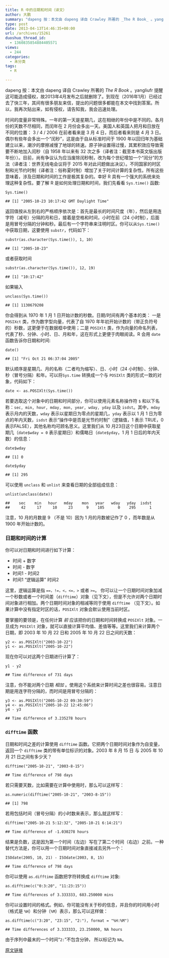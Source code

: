 ```yaml
---
title: R 中的日期和时间（译文）
author: 大鹏
summary: "dapeng 按：本文由 dapeng 译自 Crawley 所著的 _The R Book_ 。yangliufr 提醒这可能造成侵权，故2013年4月发布之后就删除了。到现在（2016年1月）已经过去了快三年，其间有很多朋友来信，提出的问题很多都能在本文中找到答案。所以，我再次贴出来，如有侵权，请告知我，我会迅速处理。"
type: post
date: 2013-04-13T14:46:35+00:00
url: /archives/15261
duoshuo_thread_id:
  - 1360835854884405571
views:
  - 244
categories:
  - 未分类
tags:
  - R

---
```

dapeng 按：本文由 dapeng 译自 Crawley 所著的 _The R Book_ 。yangliufr 提醒这可能造成侵权，故2013年4月发布之后就删除了。到现在（2016年1月）已经过去了快三年，其间有很多朋友来信，提出的问题很多都能在本文中找到答案。所以，我再次贴出来，如有侵权，请告知我，我会迅速处理。

时间的度量非常特殊。一年的第一天是星期几，这在相继的年份中是不同的。各月份的天数不尽相同，而闰年在 2 月份会多出一天。美国人和英国人把月和日放在不同的位置： 3 / 4 / 2006 在前者看来是 3 月 4 日，而后者看来则是 4 月 3 日。偶尔有些年会多出一个“闰秒”，这是由于自从标准时间于 1900 年以回归年为基础建立以来，潮汐的摩擦减慢了地球的转速。原子钟设置得过慢，其累积效应导致需要不断地加入闰秒（自 1958 年以来有 32 次之多（译者注：截至本书英文版出版年份））。目前，尚有争议认为应当废除闰秒制，改为每个世纪增加一个“闰分”的方法（译者注：世界无线电会议将于 2015 年对此问题做出决议）。不同国家的时区制和光节约时制（译者注：俗称夏时制）增加了关于时间计算的复杂性。所有这些意味着，涉及日期和时间的工作是极其复杂的。幸好 R 具有一个强大的系统来处理这种复杂性。要了解 R 是如何处理日期和时间，我们先看看 `Sys.time()` 函数:

<pre><code class="r">Sys.time()
</code></pre>

    ## [1] "2005-10-23 10:17:42 GMT Daylight Time"
    

返回值按从左到右的严格顺序依次是：首先是最长的时间尺度（年），然后是用连字符（减号）分隔的月和日，接着是空格和时间，小时在前（24 小时制），后面是用冒号分隔的分钟和秒。最后有一个字符串来注明时区。你可以从`Sys.time()` 中获取日期，这要使用 `substr`，代码如下：

<pre><code class="r">substr(as.character(Sys.time()), 1, 10)
</code></pre>

    ## [1] "2005-10-23"
    

或者获取时间

<pre><code class="r">substr(as.character(Sys.time()), 12, 19)
</code></pre>

    ## [1] "10:17:42"
    

如果输入

<pre><code class="r">unclass(Sys.time())
</code></pre>

    ## [1] 1130679208
    

你会得到从 1970 年 1 月 1 日开始计数的秒数。日期/时间有两个基本的类： 一是`POSIXct` 类，作为数字型向量，代表了自 1970 年年初开始计数的（带正负符号的）秒数，这更便于在数据框中使用；二是 `POSIXlt` 类，作为向量的命名列表，代表了秒、分钟、小时、日、月和年，这在形式上更便于肉眼阅读。R 会用 `date` 函数告诉你日期和时间:

<pre><code class="r">date()
</code></pre>

    ## [1] "Fri Oct 21 06:37:04 2005"
    

默认顺序是星期几、月的名称（二者均为缩写）、日、小时（24 小时制）、分钟、秒（冒号分隔）和年。可以将`Sys.time` 转换成一个与 `POSIXlt` 类的形式一致的对象，代码如下：

<pre><code class="r">date &lt;- as.POSIXlt(Sys.time())
</code></pre>

若要选取这个对象中的日期和时间部分，你可以使用元素名称操作符 `$` 和以下名称：`sec, min, hour, mday, mon, year, wday, yday` 以及 `isdst`。其中，`mday` 表示月内的天数，`wday` 表示以星期日为零点的星期几，`yday` 表示以 1 月 1 日为零点的年内天数，`isdst` 表示“操作中是否是光节约时制”（逻辑值，1 表示 TRUE，0 表示FALSE），其他名称均可顾名思义。这里我们从 10 月23日这个日期中获取星期几（`date$wday = 0` 表示星期日）和儒略日（`date$yday`，1 月 1 日后的年内天数）的信息：

<pre><code class="r">date$wday
</code></pre>

    ## [1] 0
    

<pre><code class="r">date$yday
</code></pre>

    ## [1] 295
    

可以使用 `unclass` 和 `unlist` 来查看日期的全部组成信息：

<pre><code class="r">unlist(unclass(date))
</code></pre>

    ##    sec    min   hour   mday    mon   year   wday   yday  isdst 
    ##     42     17     10     23      9    105      0    295      1
    

注意，10 月的月数是 9 （不是 10）因为 1 月的月数被记作了 0 ，而年数是从 1900 年开始计数的。

### 日期和时间的计算

你可以对日期和时间进行如下计算：

  * 时间 + 数字
  * 时间 - 数字
  * 时间1 - 时间2
  * 时间1 “逻辑运算” 时间2

这里，逻辑运算是指 `==，!=，<，<=，>` 或者 `>=`。 你可以让一个日期时间对象加减一个秒数或者一个时间差（`difftime`）对象（见下文），但是不允许对两个日期时间对象进行相加。两个日期时间对象的相减等同于使用 `difftime` （见下文）。如果计算中没有指定时区的话，`POSIXlt` 对象会默认使用当前时区。

要掌握的要领是，在任何计算 _前_ 应该把你的日期和时间转换成 `POSIXlt` 对象。一旦成为 `POSIXlt` 对象，就可以直接计算平均值、差值等等。这里我们来计算两个日期，即 2003 年 10 月 22 日和 2005 年 10 月 22 日之间的天数：

<pre><code class="r">y2 &lt;- as.POSIXlt("2003-10-22")
y1 &lt;- as.POSIXlt("2005-10-22")
</code></pre>

现在你可以对这两个日期进行计算了：

<pre><code class="r">y1 - y2
</code></pre>

    ## Time difference of 731 days
    

注意，你不能对两个日期 _相加_ 。使用这个系统来计算时间之差也很容易。注意日期是用连字符分隔的，而时间是用冒号分隔的：

<pre><code class="r">y3 &lt;- as.POSIXlt("2005-10-22 09:30:59")
y4 &lt;- as.POSIXlt("2005-10-22 12:45:06")
y4 - y3
</code></pre>

    ## Time difference of 3.235278 hours
    

### `difftime` 函数

日期和时间之差的计算使用 `difftime` 函数。它把两个日期时间对象作为自变量，返回一个 `difftime` 类的带有单位标识的对象。2003 年 8 月 15 日 与 2005 年 10 月 21 日之间有多少天？

<pre><code class="r">difftime("2005-10-21", "2003-8-15")
</code></pre>

    ## Time difference of 798 days
    

若只需要天数，比如需要在计算中使用时，那么可以这样写：

<pre><code class="r">as.numeric(difftime("2005-10-21", "2003-8-15"))
</code></pre>

    ## [1] 798
    

若用包括时间（冒号分隔）的小时数来表示，那么就这样写：

<pre><code class="r">difftime("2005-10-21 5:12:32", "2005-10-21 6:14:21")
</code></pre>

    ## Time difference of -1.030278 hours
    

结果是负数，这是因为第一个时间（左边）写在了第二个时间（右边）之前。一种替代方法是，你可以用一个日期时间对象直接减去另外一个：

<pre><code class="r">ISOdate(2005, 10, 21) - ISOdate(2003, 8, 15)
</code></pre>

    ## Time difference of 798 days
    

你可以使用 `as.difftime` 函数把字符转换成 `difftime` 对象:

<pre><code class="r">as.difftime(c("0:3:20", "11:23:15"))
</code></pre>

    ## Time differences of 3.333333, 683.250000 mins
    

你可以设置时间的格式。例如，你可能没有关于秒的信息，并且你的时间用小时（格式是 `%H`）和分钟（`%M`）表示，那么可以这样做：

<pre><code class="r">as.difftime(c("3:20", "23:15", "2:"), format = "%H:%M")
</code></pre>

    ## Time differences of 3.333333, 23.250000, NA hours
    

由于序列中最末的一个时间“`2:`”不包含分钟， 所以标记为 `NA`。

[原文链接](http://dapengde.com/archives/15261)

